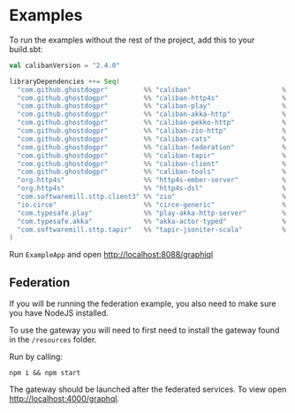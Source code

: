 # Examples

To run the examples without the rest of the project, add this to your build.sbt:

```scala
val calibanVersion = "2.4.0"

libraryDependencies ++= Seq(
  "com.github.ghostdogpr"         %% "caliban"                       % calibanVersion,
  "com.github.ghostdogpr"         %% "caliban-http4s"                % calibanVersion,
  "com.github.ghostdogpr"         %% "caliban-play"                  % calibanVersion,
  "com.github.ghostdogpr"         %% "caliban-akka-http"             % calibanVersion,
  "com.github.ghostdogpr"         %% "caliban-pekko-http"            % calibanVersion,
  "com.github.ghostdogpr"         %% "caliban-zio-http"              % calibanVersion,
  "com.github.ghostdogpr"         %% "caliban-cats"                  % calibanVersion,
  "com.github.ghostdogpr"         %% "caliban-federation"            % calibanVersion,
  "com.github.ghostdogpr"         %% "caliban-tapir"                 % calibanVersion,
  "com.github.ghostdogpr"         %% "caliban-client"                % calibanVersion,
  "com.github.ghostdogpr"         %% "caliban-tools"                 % calibanVersion,
  "org.http4s"                    %% "http4s-ember-server"           % "0.23.16",
  "org.http4s"                    %% "http4s-dsl"                    % "0.23.16",
  "com.softwaremill.sttp.client3" %% "zio"                           % "3.3.18",
  "io.circe"                      %% "circe-generic"                 % "0.14.1",
  "com.typesafe.play"             %% "play-akka-http-server"         % "2.8.14",
  "com.typesafe.akka"             %% "akka-actor-typed"              % "2.6.18",
  "com.softwaremill.sttp.tapir"   %% "tapir-jsoniter-scala"          % "1.2.2"
)
```

Run `ExampleApp` and open [http://localhost:8088/graphiql](http://localhost:8088/graphiql)

## Federation

If you will be running the federation example, you also need to make sure you have NodeJS installed.

To use the gateway you will need to first need to install the gateway found in the `/resources` folder.

Run by calling:

```
npm i && npm start
```

The gateway should be launched after the federated services. To view open [http://localhost:4000/graphql](http://localhost:4000/graphql).


